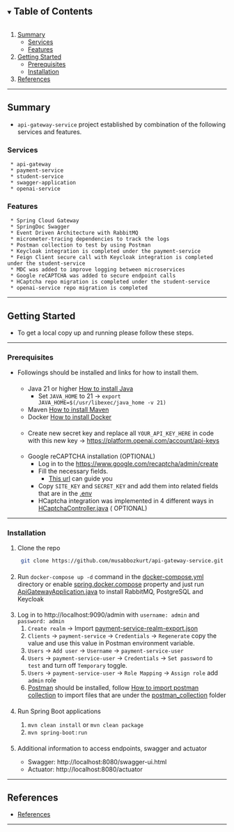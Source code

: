 <!-- TABLE OF CONTENTS -->
<details open="open">
  <summary><h2 style="display: inline-block">Table of Contents</h2></summary>
  <ol>
    <li>
      <a href="#summary">Summary</a>
      <ul>
        <li><a href="#services">Services</a></li>
        <li><a href="#features">Features</a></li>
      </ul>
    </li>
    <li>
      <a href="#getting-started">Getting Started</a>
      <ul>
        <li><a href="#prerequisites">Prerequisites</a></li>
        <li><a href="#installation">Installation</a></li>
      </ul>
    </li>
    <li><a href="#references">References</a></li>
  </ol>
</details>

---

<!-- SUMMARY -->

## Summary

- `api-gateway-service` project established by combination of the following services and features.

### Services

   ```
    * api-gateway
    * payment-service
    * student-service
    * swagger-application
    * openai-service
   ```

### Features

   ```
    * Spring Cloud Gateway
    * SpringDoc Swagger
    * Event Driven Architecture with RabbitMQ
    * micrometer-tracing dependencies to track the logs
    * Postman collection to test by using Postman
    * Keycloak integration is completed under the payment-service
    * Feign Client secure call with Keycloak integration is completed under the student-service
    * MDC was added to improve logging between microservices
    * Google reCAPTCHA was added to secure endpoint calls
    * HCaptcha repo migration is completed under the student-service
    * openai-service repo migration is completed
   ```

---

<!-- GETTING STARTED -->

## Getting Started

- To get a local copy up and running please follow these steps.

---

### Prerequisites

- Followings should be installed and links for how to install them.
  ####
    * Java 21 or higher [How to install Java](https://java.com/en/download/help/download_options.html)
        * Set `JAVA_HOME` to 21 -> `export JAVA_HOME=$(/usr/libexec/java_home -v 21)`
    * Maven [How to install Maven](https://maven.apache.org/install.html)
    * Docker [How to install Docker](https://docs.docker.com/get-docker)
  ####
    * Create new secret key and replace all `YOUR_API_KEY_HERE` in code with this new
      key -> https://platform.openai.com/account/api-keys
  ####
    * Google reCAPTCHA installation (OPTIONAL)
        * Log in to the https://www.google.com/recaptcha/admin/create
        * Fill the necessary fields.
            * [This url](https://examples.javacodegeeks.com/wp-content/uploads/2020/12/springboot-google-captcha-google-config-img1.jpg)
              can guide you
        * Copy `SITE_KEY` and `SECRET_KEY` and add them into related fields that are in the [.env](.env)
        * HCaptcha integration was implemented in 4 different ways
          in [HCaptchaController.java](student-service%2Fsrc%2Fmain%2Fjava%2Fcom%2Fmb%2Fstudentservice%2Fapi%2Fcontroller%2FHCaptchaController.java) (
          OPTIONAL)

---

### Installation

1. Clone the repo
   ```sh
    git clone https://github.com/musabbozkurt/api-gateway-service.git
   ```

####

2. Run `docker-compose up -d` command in the [docker-compose.yml](docker-compose.yml) directory or
   enable [spring.docker.compose](https://github.com/musabbozkurt/api-gateway-service/blob/main/api-gateway/src/main/resources/application.yml#L49)
   property and just
   run [ApiGatewayApplication.java](api-gateway%2Fsrc%2Fmain%2Fjava%2Fcom%2Fmb%2Fapigateway%2FApiGatewayApplication.java)
   to install RabbitMQ, PostgreSQL and Keycloak

####

3. Log in to http://localhost:9090/admin with `username: admin` and `password: admin`
    1. `Create realm` -> Import [payment-service-realm-export.json](docs%2Fkeycloak%2Fpayment-service-realm-export.json)
    2. `Clients` -> `payment-service` -> `Credentials` -> `Regenerate` copy the value and use this value in Postman
       environment variable.
    3. `Users` -> `Add user` -> `Username` -> `payment-service-user`
    4. `Users` -> `payment-service-user` -> `Credentials` -> `Set password` to `test` and turn off `Temporary` toggle.
    5. `Users` -> `payment-service-user` -> `Role Mapping` -> `Assign role` add `admin` role
    6. [Postman](https://www.postman.com/downloads/) should be installed,
       follow [How to import postman collection](https://learning.postman.com/docs/getting-started/importing-and-exporting-data/#importing-postman-data)
       to import files that are under the [postman_collection](docs%2Fpostman_collection) folder

####

4. Run Spring Boot applications

    1. `mvn clean install` or `mvn clean package`
    2. `mvn spring-boot:run`

####

5. Additional information to access endpoints, swagger and actuator

    * Swagger: http://localhost:8080/swagger-ui.html
    * Actuator: http://localhost:8080/actuator

---

<!-- REFERENCES -->

## References

* [References](References.md)

---
